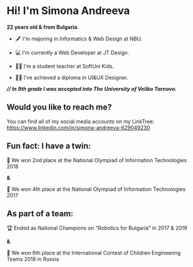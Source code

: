 
# Hi! I'm Simona Andreeva 

**22 years old & from Bulgaria.**

- :fountain_pen: I'm majoring in Informatics & Web Design at NBU.

- :computer: I'm currently a Web Developer at JT Design.

- :woman_teacher: I'm a student teacher at SoftUni Kids.

- :woman_student: I've achieved a diploma in UI&UX Designer.

***// In 9th grade I was accepted into The University of Veliko Tarnovo.***

## Would you like to reach me?
You can find all of my social media accounts on my LinkTree: https://www.linkedin.com/in/simona-andreeva-629049230

## Fun fact: I have a twin:
 
:2nd_place_medal: We won 2nd place at the National Olympiad of Information Technologies 2018
 
**&**
 
:medal_sports: We won 4th place at the National Olympiad of Information Technologies 2017
 
## As part of a team:

 :trophy: Ended as National Champions on "Robotics for Bulgaria" in 2017 & 2019
 
 **&**
 
:medal_sports: We won 6th place at the International Contest of Children Engineering Teams 2018 in Russia


